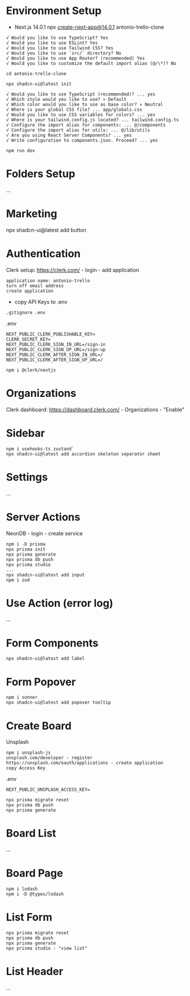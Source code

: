 # Environment Setup

- Next.js 14.0.1
npx create-next-app@14.0.1 antonio-trello-clone

```
√ Would you like to use TypeScript? Yes
√ Would you like to use ESLint? Yes
√ Would you like to use Tailwind CSS? Yes
√ Would you like to use `src/` directory? No
√ Would you like to use App Router? (recommended) Yes
√ Would you like to customize the default import alias (@/\*)? No
```
`cd antonio-trello-clone`

`npx shadcn-ui@latest init`
```
√ Would you like to use TypeScript (recommended)? ... yes
√ Which style would you like to use? » Default
√ Which color would you like to use as base color? » Neutral
√ Where is your global CSS file? ... app/globals.css
√ Would you like to use CSS variables for colors? ... yes
√ Where is your tailwind.config.js located? ... tailwind.config.ts
√ Configure the import alias for components: ... @/components
√ Configure the import alias for utils: ... @/lib/utils
√ Are you using React Server Components? ... yes
√ Write configuration to components.json. Proceed? ... yes
```

`npm run dev`

# Folders Setup

...

# Marketing

npx shadcn-ui@latest add button

# Authentication

Clerk setup: https://clerk.com/ - login - add application 
```
application name: antonio-trello 
turn off email address
create application
```

- copy API Keys to .env

`.gitignore .env`

.env 
```
NEXT_PUBLIC_CLERK_PUBLISHABLE_KEY= 
CLERK_SECRET_KEY= 
NEXT_PUBLIC_CLERK_SIGN_IN_URL=/sign-in 
NEXT_PUBLIC_CLERK_SIGN_UP_URL=/sign-up 
NEXT_PUBLIC_CLERK_AFTER_SIGN_IN_URL=/ 
NEXT_PUBLIC_CLERK_AFTER_SIGN_UP_URL=/
```

`npm i @clerk/nextjs`

# Organizations

Clerk dashboard: https://dashboard.clerk.com/ - Organizations - "Enable"

# Sidebar

```
npm i usehooks-ts zustand`
npx shadcn-ui@latest add accordion skeleton separator sheet
```

# Settings

...

# Server Actions

NeonDB - login - create service

```
npm i -D prisma
npx prisma init
npx prisma generate
npx prisma db push
npx prisma studio
...
npx shadcn-ui@latest add input
npm i zod
```

# Use Action (error log)

...

# Form Components

`npx shadcn-ui@latest add label`

# Form Popover

```
npm i sonner
npx shadcn-ui@latest add popover tooltip
```

# Create Board

Unsplash
```
npm i unsplash-js
unsplash.com/developer - register
https://unsplash.com/oauth/applications - create application
copy Access Key
```

.env
```
NEXT_PUBLIC_UNSPLASH_ACCESS_KEY=
```

```
npx prisma migrate reset
npx prisma db push
npx prisma generate
```

# Board List 

...

# Board Page

```
npm i lodash
npm i -D @types/lodash
```

# List Form

```
npx prisma migrate reset
npx prisma db push
npx prisma generate
npx prisma studio - "view list"
```

# List Header

...

